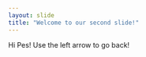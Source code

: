 ```yaml
---
layout: slide
title: "Welcome to our second slide!"
---
```

Hi Pes!
Use the left arrow to go back!


